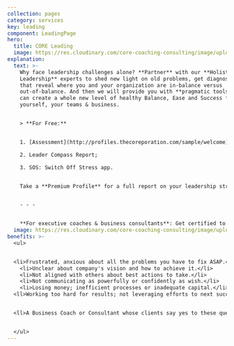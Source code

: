 ```yaml
---
collection: pages
category: services
key: leading
component: LeadingPage
hero:
  title: CORE Leading
  image: https://res.cloudinary.com/core-coaching-consulting/image/upload/v1596493058/pexels-pixabay-161154_uftaqi.jpg
explanation:
  text: >-
    Why face leadership challenges alone? **Partner** with our **Holistic
    Leadership** experts to shed new light on old problems, get diagnostic tools
    that reveal where you and your organization are in-balance versus
    out-of-balance. And then we will provide you with **pragmatic tools** so you
    can create a whole new level of healthy Balance, Ease and Success for
    yourself, your teams & business.


    > **For Free:**


    1. [Assessment](http://profiles.thecoreporation.com/sample/welcome) of your greatest strength and liability;

    2. Leader Compass Report;

    3. SOS: Switch Off Stress app.


    Take a **Premium Profile** for a full report on your leadership strengths and weaknesses, or [contact us](mailto:sseivert@thecoreporation.com) to explore how our data-driven, agile coaching can create a great ROI by building yourself, your team & company from the inside out. And check out our **practical programs** on Productivity, Stress, Prospering, and Leading Your Life and Work (seminar or 3-month implementation program).


    - - -


    **For executive coaches & business consultants**: Get certified to use The Balancing Act's powerful processes, programs, and diagnostic profiles for leaders, teams and organizations.
  image: https://res.cloudinary.com/core-coaching-consulting/image/upload/v1600812431/eean-chen-5hz5hpjFIro-unsplash_aie6fn.jpg
benefits: >-
  <ul>


  <li>Frustrated, anxious about all the problems you have to fix ASAP.</li>
    <li>Unclear about company's vision and how to achieve it.</li>
    <li>Not aligned with others about best actions to take.</li>
    <li>Not communicating as powerfully or confidently as wish.</li>
    <li>Losing money; inefficient processes or inadequate capital.</li>
  <ll>Working too hard for results; not leveraging efforts to next success.</li>


  <ll>A Business Coach or Consultant whose clients say yes to these questions. </li>


  </ul>
---
```

